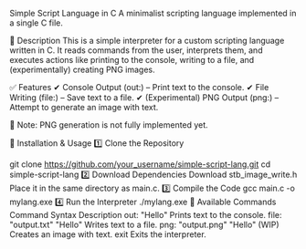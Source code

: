 
Simple Script Language in C
A minimalist scripting language implemented in a single C file.

📜 Description
This is a simple interpreter for a custom scripting language written in C.
It reads commands from the user, interprets them, and executes actions like printing to the console, writing to a file, and (experimentally) creating PNG images.

✅ Features
✔ Console Output (out:) – Print text to the console.
✔ File Writing (file:) – Save text to a file.
✔ (Experimental) PNG Output (png:) – Attempt to generate an image with text.

🚧 Note: PNG generation is not fully implemented yet.

🔧 Installation & Usage
1️⃣ Clone the Repository

git clone https://github.com/your_username/simple-script-lang.git
cd simple-script-lang
2️⃣ Download Dependencies
Download stb_image_write.h
Place it in the same directory as main.c.
3️⃣ Compile the Code
gcc main.c -o mylang.exe
4️⃣ Run the Interpreter
./mylang.exe
🚀 Available Commands
Command Syntax	Description
out: "Hello"	Prints text to the console.
file: "output.txt" "Hello"	Writes text to a file.
png: "output.png" "Hello"	(WIP) Creates an image with text.
exit	Exits the interpreter.

